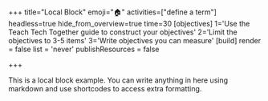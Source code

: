 +++
title="Local Block"
emoji="🏠"
activities=["define a term"]
headless=true
hide_from_overview=true
time=30
[objectives]
    1='Use the Teach Tech Together guide to construct your objectives'
    2='Limit the objectives to 3-5 items'
    3='Write objectives you can measure'
[build]
  render = false
  list = 'never'
  publishResources = false

+++

This is a local block example. You can write anything in here using markdown and use shortcodes to access extra formatting.
